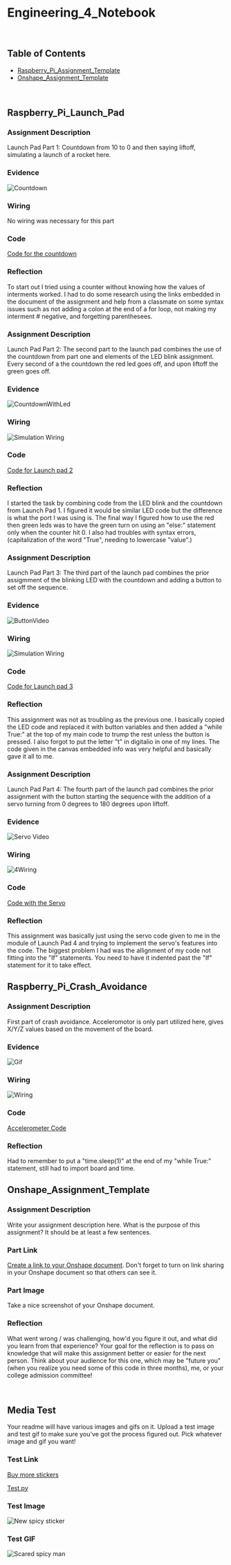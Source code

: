 # Engineering_4_Notebook

&nbsp;

## Table of Contents
* [Raspberry_Pi_Assignment_Template](#raspberry_pi_assignment_template)
* [Onshape_Assignment_Template](#onshape_assignment_template)

&nbsp;

## Raspberry_Pi_Launch_Pad

### Assignment Description
Launch Pad Part 1:
Countdown from 10 to 0 and then saying liftoff, simulating a launch of a rocket here.

### Evidence 

![Countdown](images/countdown.gif)

### Wiring

No wiring was necessary for this part

### Code
[Code for the countdown](raspberry-pi/LaunchPad1.py)

### Reflection

To start out I tried using a counter without knowing how the values of interments worked. I had to do some research using the links embedded in the document of the assignment and help from a classmate on some syntax issues such as not adding a colon at the end of a for loop, not making my interment # negative, and forgetting parenthesees. 

### Assignment Description

Launch Pad Part 2: The second part to the launch pad combines the use of the countdown from part one and elements of the LED blink assignment. Every second of a the countdown the red led goes off, and upon liftoff the green goes off. 

### Evidence 

![CountdownWithLed](images/LaunchPad2.gif)

### Wiring

![Simulation Wiring](images/LaunchPad2Wiring.png)

### Code

[Code for Launch pad 2](raspberry-pi/LaunchPad2.py)

### Reflection

I started the task by combining code from the LED blink and the countdown from Launch Pad 1. I figured it would be similar LED code but the difference is what the port I was using is. The final way I figured how to use the red then green leds was to have the green turn on using an "else:" statement only when the counter hit 0. I also had troubles with syntax errors, (capitalization of the word "True", needing to lowercase "value".)

### Assignment Description

Launch Pad Part 3: The third part of the launch pad combines the prior assigmment of the blinking LED with the countdown and adding a button to set off the sequence. 

### Evidence 

![ButtonVideo](images/LaunchPad3.gif)

### Wiring

![Simulation Wiring](images/LaunchPad3Wiring.png)

### Code

[Code for Launch pad 3](raspberry-pi/LaunchPad3.py)

### Reflection

This assignment was not as troubling as the previous one. I basically copied the LED code and replaced it with button variables and then added a "while True:" at the top of my main code to trump the rest unless the button is pressed. I also forgot to put the letter "t" in digitalio in one of my lines. The code given in the canvas embedded info was very helpful and basically gave it all to me. 

### Assignment Description

Launch Pad Part 4: The fourth part of the launch pad combines the prior assignment with the button starting the sequence with the addition of a servo turning from 0 degrees to 180 degrees upon liftoff.

### Evidence

![Servo Video](images/LaunchPad4.gif)

### Wiring

![4Wiring](images/LaunchPad4Wiring.png)

### Code

[Code with the Servo](raspberry-pi/LaunchPad4.py)

### Reflection

This assignment was basically just using the servo code given to me in the module of Launch Pad 4 and trying to implement the servo's features into the code. The biggest problem I had was the allignment of my code not fitting into the "If" statements. You need to have it indented past the "If" statement for it to take effect. 

## Raspberry_Pi_Crash_Avoidance

### Assignment Description

First part of crash avoidance. Acceleromotor is only part utilized here, gives X/Y/Z values based on the movement of the board.

### Evidence

![Gif](images/CrashAvoidance1.gif)

### Wiring

![Wiring](images/CrashAvoidance1Wiring.png)

### Code

[Accelerometer Code](raspberry-pi/CrashAvoidance1.py)

### Reflection

Had to remember to put a "time.sleep(1)" at the end of my "while True:" statement, still had to import board and time.

## Onshape_Assignment_Template

### Assignment Description

Write your assignment description here. What is the purpose of this assignment? It should be at least a few sentences.

### Part Link 

[Create a link to your Onshape document](https://cvilleschools.onshape.com/documents/003e413cee57f7ccccaa15c2/w/ea71050bb283bf3bf088c96c/e/c85ae532263d3b551e1795d0?renderMode=0&uiState=62d9b9d7883c4f335ec42021). Don't forget to turn on link sharing in your Onshape document so that others can see it. 

### Part Image

Take a nice screenshot of your Onshape document. 

### Reflection

What went wrong / was challenging, how'd you figure it out, and what did you learn from that experience? Your goal for the reflection is to pass on knowledge that will make this assignment better or easier for the next person. Think about your audience for this one, which may be "future you" (when you realize you need some of this code in three months), me, or your college admission committee!

&nbsp;

## Media Test

Your readme will have various images and gifs on it. Upload a test image and test gif to make sure you've got the process figured out. Pick whatever image and gif you want!

### Test Link
[Buy more stickers](https://www.amazon.com/Stickers-Grocery-Warning-Labels-Adhesive/dp/B08SLZMMVW/ref=sr_1_3?keywords=spicy+stickers&qid=1662053762&sr=8-3)

[Test.py](raspberry-pi/test.py)
### Test Image
![New spicy sticker](images/Spicy.jpg)
### Test GIF
![Scared spicy man](images/Spicy.gif)
